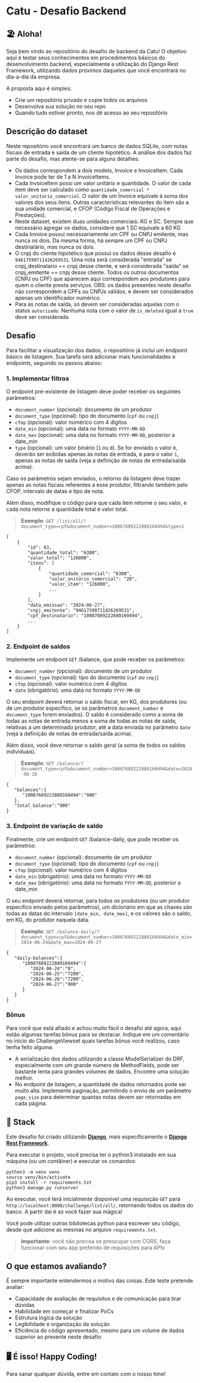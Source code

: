# Catu - Desafio Backend

## 🏖️ Aloha!

Seja bem vindo ao repositório do desafio de backend da Catu! O objetivo aqui é testar seus conhecimentos em procedimentos básicos do desenvolvimento backend, especialmente a utilização do Django Rest Framework, utilizando dados próximos daqueles que você encontrará no dia-a-dia da empresa.

A proposta aqui é simples:

- Crie um repositório privado e copie todos os arquivos 
- Desenvolva sua solução no seu repo
- Quando tudo estiver pronto, nos dê acesso ao seu repositório

## Descrição do dataset

Neste repositório você encontrará um banco de dados SQLite, com notas fiscais de entrada e saída de um cliente hipotético. A análise dos dados faz parte do desafio, mas atente-se para alguns detalhes:

- Os dados correspondem a dois models, Invoice e InvoiceItem. Cada Invoice pode ter de 1 a N InvoiceItems.
- Cada InvoiceItem possi um valor unitário e quantidade. O valor de cada item deve ser calculado como `quantidade_comercial * valor_unitario_comercial`. O valor de um Invoice equivale à soma dos valores dos seus itens. Outras características relevantes do item são a sua unidade comercial, e CFOP (Código Fiscal de Operações e Prestações).
- Neste dataset, existem duas unidades comerciais: KG e SC. Sempre que necessário agregar os dados, considere que 1 SC equivale a 60 KG
- Cada Invoice possui necessariamente um CPF ou CNPJ emitente, mas nunca os dois. Da mesma forma, há sempre um CPF ou CNPJ destinatário, mas nunca os dois. 
- O cnpj do cliente hipotético que possui os dados desse desafio é `94617590711426269531`. Uma nota será considerada "entrada" se cnpj_destinatario == cnpj desse cliente, e será considerada "saída" se cnpj_emitente == cnpj desse cliente. Todos os outros documentos (CNPJ ou CPF) que aparecem aqui correspondem aos produtores para quem o cliente presta serviços. OBS: os dados presentes neste desafio não correspondem a CPFs ou CNPJs válidos, e devem ser considerados apenas um identificador numérico.
- Para as notas de saída, só devem ser consideradas aquelas com o status `autorizado`. Nenhuma nota com o valor de `is_deleted` igual a `true` deve ser considerada. 

## Desafio

Para facilitar a visualização dos dados, o repositório já inclui um endpoint básico de listagem. Sua tarefa será adicionar mais funcionalidades e endpoints, seguindo os passos abaixo:

### 1. Implementar filtros

O endpoint pré-existente de listagem deve poder receber os seguintes parâmetros:

- `document_number` (opcional): documento de um produtor
- `document_type` (opcional): tipo do documento (`cpf` ou `cnpj`)
- `cfop` (opcional): valor numérico com 4 dígitos
- `date_min` (opcional): uma data no formato `YYYY-MM-DD`
- `date_max` (opcional): uma data no formato `YYYY-MM-DD`, posterior a date_min
- `type` (opcional): um valor binário (`1` ou `0`). Se for enviado o valor `0`, deverão ser exibidas apenas as notas de entrada, e para o valor `1`, apenas as notas de saída (veja a definição de notas de entrada/saída acima).

Caso os parâmetros sejam enviados, o retorno da listagem deve trazer apenas as notas fiscais referentes a esse produtor, filtrando também pelo CFOP, intervalo de datas e tipo de nota.

Além disso, modifique o código para que cada item retorne o seu valor, e cada nota retorne a quantidade total e valor total.

> **Exemplo**: `GET /list/all/?document_type=cpf&document_number=10087689222880160494&type=1`
```
[
    {
        "id": 63,
        "quantidade_total": "6300",
        "valor_total": "126000",
        "itens": [
            {
                "quantidade_comercial": "6300",
                "valor_unitario_comercial": "20",
                "valor_item": "126000",
                ...
            }
        ],
        "data_emissao": "2024-06-27",
        "cnpj_emitente": "94617590711426269531",
        "cpf_destinatario": "10087689222880160494",
        ...
    }
]
```

### 2. Endpoint de saldos

Implemente um endpoint `GET` /balance, que pode receber os parâmetros:

- `document_number` (opcional): documento de um produtor
- `document_type` (opcional): tipo do documento (`cpf` ou `cnpj`)
- `cfop` (opcional): valor numérico com 4 dígitos
- `date` (obrigatório): uma data no formato `YYYY-MM-DD`

O seu endpoint deverá retornar o saldo fiscal, em KG, dos produtores (ou de um produtor específico, se os parâmetros `document_number` e `document_type` forem enviados). O saldo é considerado como a soma de todas as notas de entrada menos a soma de todas as notas de saída, relativas a um determinado produtor, até a data enviada no parâmetro `date` (veja a definição de notas de entrada/saída acima). 

Além disso, você deve retornar o saldo geral (a soma de todos os saldos individuais).

> **Exemplo**: `GET /balance/?document_type=cpf&document_number=10087689222880160494&date=2024-06-28`
```
{
   "balances":{
      "10087689222880160494":"900"
   },
   "total_balance":"900"
}
```

### 3. Endpoint de variação de saldo

Finalmente, crie um endpoint `GET` /balance-daily, que pode receber os parâmetros:

- `document_number` (opcional): documento de um produtor
- `document_type` (opcional): tipo do documento (`cpf` ou `cnpj`)
- `cfop` (opcional): valor numérico com 4 dígitos
- `date_min` (obrigatório): uma data no formato `YYYY-MM-DD`
- `date_max` (obrigatório): uma data no formato `YYYY-MM-DD`, posterior a date_min

O seu endpoint deverá retornar, para todos os produtores (ou um produtor específico enviado pelos parâmetros), um dicionário em que as chaves são todas as datas do intervalo `[date_min, date_max]`, e os valores são o saldo, em KG, do produtor naquela data.
> **Exemplo**: `GET /balance-daily/?document_type=cpf&document_number=10087689222880160494&date_min=2024-06-24&date_max=2024-06-27`
```
{
   "daily-balances":{
      "10087689222880160494":{
         "2024-06-24":"0",
         "2024-06-25":"7200",
         "2024-06-26":"7200",
         "2024-06-27":"900"
      }
   }
}
```

### Bônus

Para você que está afiado e achou muito fácil o desafio até agora, aqui estão algumas tarefas bônus para se destacar. Indique em um comentário no início do ChallengeViewset quais tarefas bônus você realizou, caso tenha feito alguma. 

- A serialização dos dados utilizando a classe ModelSerializer do DRF, especialmente com um grande número de MethodFields, pode ser bastante lenta para grandes volumes de dados. Encontre uma solução melhor.
- No endpoint de listagem, a quantidade de dados retornados pode ser muito alta. Implemente paginação, permitindo o envio de um parâmetro `page_size` para determinar quantas notas devem ser retornadas em cada página.

## 🔧 Stack

Este desafio foi criado utilizando **[Django](https://www.djangoproject.com/)**, mais especificamente o **[Django Rest Framework](https://www.django-rest-framework.org/)**.

Para executar o projeto, você precisa ter o python3 instalado em sua máquina (ou um contâiner) e executar os comandos:

```
python3 -m venv venv
source venv/bin/activate
pip3 install -r requirements.txt
python3 manage.py runserver
```

Ao executar, você terá inicialmente disponível uma requisição `GET` para `http://localhost:8000/challenge/list/all/`, retornando todos os dados do banco. A partir dai é só você fazer sua mágica!

Você pode utilizar outras bibliotecas python para escrever seu código, desde que adicione as mesmas no arquivo `requirements.txt`.

> **Importante**: você não precisa se preocupar com CORS, faça funcionar com seu app preferido de requisições para APIs

## O que estamos avaliando?

É sempre importante entendermos o motivo das coisas. Este teste pretende avaliar:

- Capacidade de avaliação de requisitos e de comunicação para tirar dúvidas
- Habilidade em começar e finalizar PoCs
- Estrutura lógica da solução
- Legibilidade e organização da solução
- Eficiência do código apresentado, mesmo para um volume de dados superior ao presente neste desafio

## 🖥️ É isso! Happy Coding!

Para sanar qualquer dúvida, entre em contato com o nosso time!

